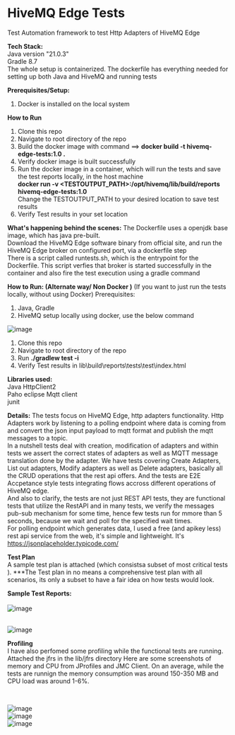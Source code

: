 # HiveMQ Edge Tests
Test Automation framework to test Http Adapters of HiveMQ Edge

**Tech Stack:**</br>
Java version "21.0.3"</br>
Gradle 8.7</br>
The whole setup is containerized. The dockerfile has everything needed for setting up both Java and HiveMQ and running tests </br>

**Prerequisites/Setup:**
1. Docker is installed on the local system </br>

**How to Run** 
1. Clone this repo </br>
2. Navigate to root directory of the repo </br>
3. Build the docker image with command ==> **docker build -t hivemq-edge-tests:1.0 .** </br>
4. Verify docker image is built successfully
5. Run the docker image in a container, which will run the tests and save the test reports locally, in the host machine </br>
   **docker run -v <TESTOUTPUT_PATH>:/opt/hivemq/lib/build/reports hivemq-edge-tests:1.0 </br>**
   Change the TESTOUTPUT_PATH to your desired location to save test results
4. Verify Test results in your set location </br>
 
**What's happening behind the scenes:**
The Dockerfile uses a openjdk base image, which has java pre-built. </br>
Download the HiveMQ Edge software binary from official site, and run the HiveMQ Edge broker on configured port, via a dockerfile step</br>
There is a script called runtests.sh, which is the entrypoint for the Dockerfile. This script verfies that broker is started successfully in the container and also fire the test execution using a gradle command </br> 

**How to Run: (Alternate way/ Non Docker )** 
(If you want to just run the tests locally, without using Docker)
Prerequisites: </br>
1. Java, Gradle</br>
2. HiveMQ setup locally using docker, use the below command </br>

![image](https://github.com/surya818/hivemq-edge-test/assets/7116020/76044981-f450-40c2-9712-24bbe9350f40)</br>

1. Clone this repo </br>
2. Navigate to root directory of the repo </br>
3. Run **./gradlew test -i** </br>
4. Verify Test results in lib\build\reports\tests\test\index.html </br>
 


**Libraries used:**</br>
Java HttpClient2</br>
Paho eclipse Mqtt client</br>
junit </br>

**Details:**
The tests focus on HiveMQ Edge, http adapters functionality. Http Adapters work by listening to a polling endpoint where data is coming from and convert the json input payload to mqtt format and publish the mqtt messages to a topic. </br>
In a nutshell tests deal with creation, modification of adapters and within tests we assert the correct states of adapters as well as MQTT message translation done by the adapter. We have tests covering Create Adapters, List out adapters, Modify adapters as well as Delete adapters, basically all the CRUD operations that the rest api offers. And the tests are E2E Accpetance style tests integrating flows accross different operations of HiveMQ edge.
</br> 
And also to clarify, the tests are not just REST API tests, they are functional tests that utilize the RestAPI and in many tests, we verify the messages pub-sub mechanism for some time, hence few tests run for mmore than 5 seconds, because we wait and poll for the specified wait times. </br>
For polling endpoint which generates data, I used a free (and apikey less) rest api service from the web, it's simple and lightweight. It's https://jsonplaceholder.typicode.com/

**Test Plan** </br>
A sample test plan is attached (which consistsa subset of most critical tests ). 
***The Test plan in no means a comprehensive test plan with all scenarios, its only a subset to have a fair idea on how tests would look.

**Sample Test Reports:** </br>
</br>![image](https://github.com/surya818/HiveMQEdgeTest/assets/7116020/34376cc0-6dc0-4e8c-a16a-afa8f97b65b9)

</br>![image](https://github.com/surya818/HiveMQEdgeTest/assets/7116020/c9dcd9ff-5de7-4c14-973a-570ae1a7f172)


**Profiling** </br>
I have also perfomed some profiling while the functional tests are running. Attached the jfrs in the lib/jfrs directory
Here are some screenshots of memory and CPU from JProfiles and JMC Client. On an average, while the tests are runnign the memory consumption was around 150-350 MB and CPU load was around 1-6%.

</br>

![image](https://github.com/surya818/HiveMQEdgeTest/assets/7116020/4073634a-928c-46ae-86e5-160ad57dc254) </br>
![image](https://github.com/surya818/HiveMQEdgeTest/assets/7116020/6b5de118-542e-4115-b2e5-9e04e1504086) </br>
![image](https://github.com/surya818/HiveMQEdgeTest/assets/7116020/c5ee0def-f299-4233-b4dd-114b3143bed7) </br>



